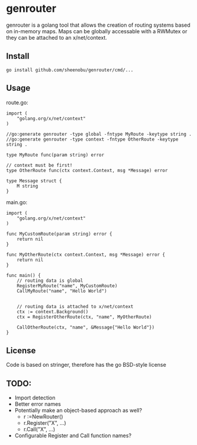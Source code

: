 # genrouter

genrouter is a golang tool that allows the creation of routing systems based on in-memory maps. Maps
can be globally accessable with a RWMutex or they can be attached to an x/net/context.

## Install

	go install github.com/sheenobu/genrouter/cmd/...

## Usage

route.go:

	import (
		"golang.org/x/net/context"
	)

	//go:generate genrouter -type global -fntype MyRoute -keytype string .
	//go:generate genrouter -type context -fntype OtherRoute -keytype string .
	
	type MyRoute func(param string) error

	// context must be first!
	type OtherRoute func(ctx context.Context, msg *Message) error

	type Message struct {
		M string
	}

main.go:

	import (
		"golang.org/x/net/context"
	)

	func MyCustomRoute(param string) error {
		return nil
	}

	func MyOtherRoute(ctx context.Context, msg *Message) error {
		return nil
	}

	func main() {
		// routing data is global
		RegisterMyRoute("name", MyCustomRoute)
		CallMyRoute("name", "Hello World")


		// routing data is attached to x/net/context
		ctx := context.Background()
		ctx = RegisterOtherRoute(ctx, "name", MyOtherRoute)

		CallOtherRoute(ctx, "name", &Message{"Hello World"})
	}


## License

Code is based on stringer, therefore has the go BSD-style license

## TODO:

 * Import detection
 * Better error names
 * Potentially make an object-based approach as well?
    * r :=NewRouter()
	* r.Register("X", ...)
	* r.Call("X", ...)
 * Configurable Register and Call function names?



